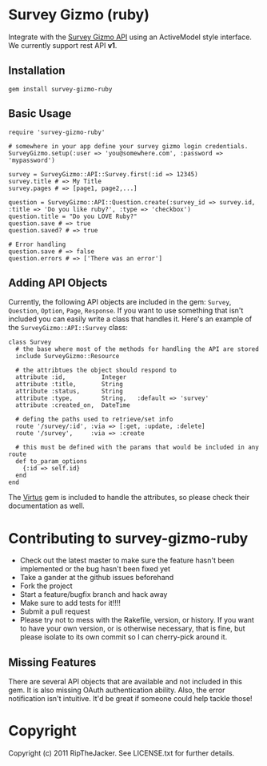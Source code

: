 # Survey Gizmo (ruby)

Integrate with the [Survey Gizmo API](http://developer.surveygizmo.com/resources/rest-api-documentation-version-1-01/) using an ActiveModel style interface. We currently support rest API **v1**.

## Installation

    gem install survey-gizmo-ruby

## Basic Usage

	require 'survey-gizmo-ruby'
	
	# somewhere in your app define your survey gizmo login credentials.
	SurveyGizmo.setup(:user => 'you@somewhere.com', :password => 'mypassword')
	
	survey = SurveyGizmo::API::Survey.first(:id => 12345)
	survey.title # => My Title
	survey.pages # => [page1, page2,...]
	
	question = SurveyGizmo::API::Question.create(:survey_id => survey.id, :title => 'Do you like ruby?', :type => 'checkbox')
	question.title = "Do you LOVE Ruby?"
	question.save # => true
	question.saved? # => true
	
	# Error handling
	question.save # => false
	question.errors # => ['There was an error']
	
## Adding API Objects

Currently, the following API objects are included in the gem: `Survey`, `Question`, `Option`, `Page`, `Response`. If you want to use something that isn't included you can easily write a class that handles it. Here's an example of the `SurveyGizmo::API::Survey` class:

	class Survey
	  # the base where most of the methods for handling the API are stored
	  include SurveyGizmo::Resource
      
      # the attribtues the object should respond to
	  attribute :id,          Integer
	  attribute :title,       String
	  attribute :status,      String
	  attribute :type,        String,   :default => 'survey'
	  attribute :created_on,  DateTime
  
      # defing the paths used to retrieve/set info
	  route '/survey/:id', :via => [:get, :update, :delete]
	  route '/survey',     :via => :create
  		
      # this must be defined with the params that would be included in any route
	  def to_param_options
	    {:id => self.id}
	  end
	end

The [Virtus](https://github.com/solnic/virtus) gem is included to handle the attributes, so please check their documentation as well.

# Contributing to survey-gizmo-ruby
 
* Check out the latest master to make sure the feature hasn't been implemented or the bug hasn't been fixed yet
* Take a gander at the github issues beforehand
* Fork the project
* Start a feature/bugfix branch and hack away
* Make sure to add tests for it!!!!
* Submit a pull request
* Please try not to mess with the Rakefile, version, or history. If you want to have your own version, or is otherwise necessary, that is fine, but please isolate to its own commit so I can cherry-pick around it.

## Missing Features

There are several API objects that are available and not included in this gem. It is also missing OAuth authentication ability. Also, the error notification isn't intuitive. It'd be great if someone could help tackle those!


# Copyright

Copyright (c) 2011 RipTheJacker. See LICENSE.txt for
further details.

